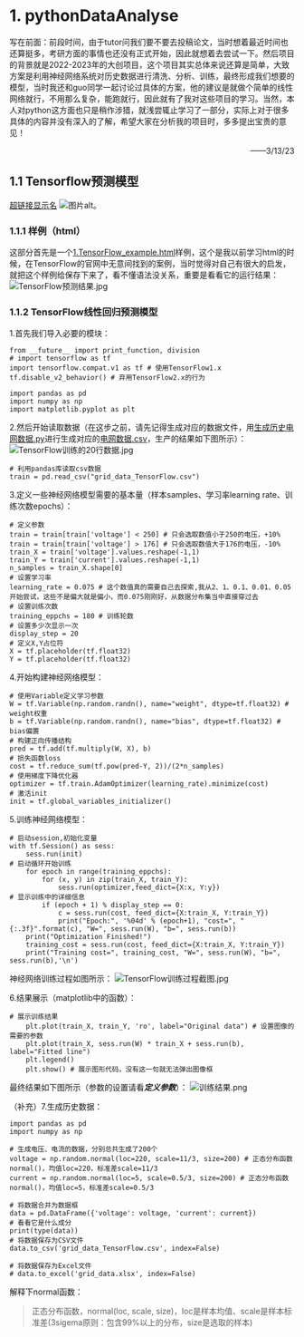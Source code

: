 # 1. pythonDataAnalyse
写在前面：前段时间，由于tutor问我们要不要去投稿论文，当时想着最近时间也还算挺多，考研方面的事情也还没有正式开始，因此就想着去尝试一下。然后项目的背景就是2022-2023年的大创项目，这个项目其实总体来说还算是简单，大致方案是利用神经网络系统对历史数据进行清洗、分析、训练，最终形成我们想要的模型，当时我还和guo同学一起讨论过具体的方案，他的建议是就做个简单的线性网络就行，不用那么复杂，能跑就行，因此就有了我对这些项目的学习。当然，本人对python这方面也只是稍作涉猎，就浅尝辄止学习了一部分，实际上对于很多具体的内容并没有深入的了解，希望大家在分析我的项目时，多多提出宝贵的意见！
<p align='right'>——3/13/23</p>

## 1.1 Tensorflow预测模型
[超链接显示名](超链接地址 "超链接title")
![图片alt](图片链接 "图片title")。

### 1.1.1 样例（html）
这部分首先是一个[1.TensorFlow_example.html](https://github.com/LoveQinxia/pythonDataAnalyse/blob/main/Tensorflow%E9%A2%84%E6%B5%8B%E6%A8%A1%E5%9E%8B/1.TensorFlow_example.html "1.TensorFlow_example.html")样例，这个是我以前学习html的时候，在TensorFlow的官网中无意间找到的案例，当时觉得对自己有很大的启发，就把这个样例给保存下来了，看不懂语法没关系，重要是看看它的运行结果：
![TensorFlow预测结果.jpg](https://github.com/LoveQinxia/pythonDataAnalyse/blob/main/source/TensorFlow%E9%A2%84%E6%B5%8B%E7%BB%93%E6%9E%9C.jpg "hover：TensorFlow预测结果.jpg")

### 1.1.2 TensorFlow线性回归预测模型
1.首先我们导入必要的模块：
~~~
from __future__ import print_function, division
# import tensorflow as tf
import tensorflow.compat.v1 as tf # 使用TensorFlow1.x
tf.disable_v2_behavior() # 弃用TensorFlow2.x的行为

import pandas as pd
import numpy as np
import matplotlib.pyplot as plt
~~~

2.然后开始读取数据（在这步之前，请先记得生成对应的数据文件，用[生成历史电网数据.py](https://github.com/LoveQinxia/pythonDataAnalyse/blob/main/Tensorflow%E9%A2%84%E6%B5%8B%E6%A8%A1%E5%9E%8B/%E7%94%9F%E6%88%90%E5%8E%86%E5%8F%B2%E7%94%B5%E7%BD%91%E6%95%B0%E6%8D%AE.py "生成历史数据.py")进行生成对应的[电网数据.csv](https://github.com/LoveQinxia/pythonDataAnalyse/blob/main/Tensorflow%E9%A2%84%E6%B5%8B%E6%A8%A1%E5%9E%8B/grid_data_TensorFlow.csv)，生产的结果如下图所示）：
![TensorFlow训练的20行数据.jpg](https://github.com/LoveQinxia/pythonDataAnalyse/blob/main/source/TensorFlow%E8%AE%AD%E7%BB%83%E7%9A%8420%E8%A1%8C%E6%95%B0%E6%8D%AE.jpg)
~~~
# 利用pandas库读取csv数据
train = pd.read_csv("grid_data_TensorFlow.csv")
~~~

3.定义一些神经网络模型需要的基本量（样本samples、学习率learning rate、训练次数epochs）：
~~~
# 定义参数
train = train[train['voltage'] < 250] # 只会选取数值小于250的电压，+10%
train = train[train['voltage'] > 176] # 只会选取数值大于176的电压，-10%
train_X = train['voltage'].values.reshape(-1,1)
train_Y = train['current'].values.reshape(-1,1)
n_samples = train_X.shape[0]
# 设置学习率
learning_rate = 0.075 # 这个数值真的需要自己去探索,我从2、1、0.1、0.01、0.05开始尝试，这些不是偏大就是偏小，而0.075刚刚好，从数据分布集当中直接穿过去
# 设置训练次数
training_eppchs = 180 # 训练轮数
# 设置多少次显示一次
display_step = 20
# 定义X,Y占位符
X = tf.placeholder(tf.float32)
Y = tf.placeholder(tf.float32)
~~~

4.开始构建神经网络模型：
~~~
# 使用Variable定义学习参数
W = tf.Variable(np.random.randn(), name="weight", dtype=tf.float32) # weight权重
b = tf.Variable(np.random.randn(), name="bias", dtype=tf.float32) # bias偏置
# 构建正向传播结构
pred = tf.add(tf.multiply(W, X), b)
# 损失函数loss
cost = tf.reduce_sum(tf.pow(pred-Y, 2))/(2*n_samples)
# 使用梯度下降优化器
optimizer = tf.train.AdamOptimizer(learning_rate).minimize(cost)
# 激活init
init = tf.global_variables_initializer()
~~~

5.训练神经网络模型：
~~~
# 启动session,初始化变量
with tf.Session() as sess:
    sess.run(init)
# 启动循环开始训练
    for epoch in range(training_eppchs):
        for (x, y) in zip(train_X, train_Y):
            sess.run(optimizer,feed_dict={X:x, Y:y})
# 显示训练中的详细信息
        if (epoch + 1) % display_step == 0:
            c = sess.run(cost, feed_dict={X:train_X, Y:train_Y})
            print("Epoch:", '%04d' % (epoch+1), "cost=", "{:.3f}".format(c), "W=", sess.run(W), "b=", sess.run(b))
    print("Optimization Finished!")
    training_cost = sess.run(cost, feed_dict={X:train_X, Y:train_Y})
    print("Training cost=", training_cost, "W=", sess.run(W), "b=", sess.run(b),'\n')
~~~
神经网络训练过程如图所示：
![TensorFlow训练过程截图.jpg](https://github.com/LoveQinxia/pythonDataAnalyse/blob/main/source/TensorFlow%E8%AE%AD%E7%BB%83%E8%BF%87%E7%A8%8B%E6%88%AA%E5%9B%BE.jpg)

6.结果展示（matplotlib中的函数）：
~~~
# 展示训练结果
    plt.plot(train_X, train_Y, 'ro', label="Original data") # 设置图像的需要的参数
    plt.plot(train_X, sess.run(W) * train_X + sess.run(b), label="Fitted line")
    plt.legend()
    plt.show() # 展示图形代码，没有这一句就无法弹出图像框
~~~
最终结果如下图所示（参数的设置请看***定义参数***）：
![训练结果.png](https://github.com/LoveQinxia/pythonDataAnalyse/blob/main/source/1-1%E3%80%81200-0.1-180.png)

（补充）7.生成历史数据：
~~~
import pandas as pd
import numpy as np

# 生成电压、电流的数据，分别总共生成了200个
voltage = np.random.normal(loc=220, scale=11/3, size=200) # 正态分布函数normal()，均值loc=220，标准差scale=11/3
current = np.random.normal(loc=5, scale=0.5/3, size=200) # 正态分布函数normal()，均值loc=5，标准差scale=0.5/3

# 将数据合并为数据框
data = pd.DataFrame({'voltage': voltage, 'current': current})
# 看看它是什么成分
print(type(data))
# 将数据保存为CSV文件
data.to_csv('grid_data_TensorFlow.csv', index=False)

# 将数据保存为Excel文件
# data.to_excel('grid_data.xlsx', index=False)
~~~

解释下normal函数：
>正态分布函数，normal(loc, scale, size)，loc是样本均值、scale是样本标准差(3sigema原则：包含99%以上的分布，size是选取的样本)
